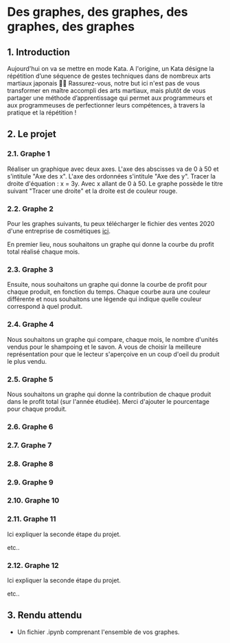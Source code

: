# Des graphes, des graphes, des graphes, des graphes 

## 1. Introduction
Aujourd'hui on va se mettre en mode Kata. A l'origine, un Kata désigne la répétition d’une séquence de gestes techniques dans de nombreux arts martiaux japonais 🥋🥋 Rassurez-vous, notre but ici n'est pas de vous transformer en maître accompli des arts martiaux, mais plutôt de vous partager une méthode d’apprentissage qui permet aux programmeurs et aux programmeuses de perfectionner leurs compétences, à travers la pratique et la répétition !

## 2. Le projet

### 2.1. Graphe 1
Réaliser un graphique avec deux axes. L'axe des abscisses va de 0 à 50 et s'intitule "Axe des x". L'axe des ordonnées s'intitule "Axe des y".
Tracer la droite d'équation : x = 3y. Avec x allant de 0 à 50.
Le graphe possède le titre suivant "Tracer une droite" et la droite est de couleur rouge.

### 2.2. Graphe 2
Pour les graphes suivants, tu peux télécharger le fichier des ventes 2020 d'une entreprise de cosmétiques [ici](https://drive.google.com/file/d/1_zBTsqSe_a3JTvc7I-VZ2tJgogI0VFFl/view?usp=sharing).

En premier lieu, nous souhaitons un graphe qui donne la courbe du profit total réalisé chaque mois.

### 2.3. Graphe 3
Ensuite, nous souhaitons un graphe qui donne la courbe de profit pour chaque produit, en fonction du temps.
Chaque courbe aura une couleur différente et nous souhaitons une légende qui indique quelle couleur correspond à quel produit.

### 2.4. Graphe 4
Nous souhaitons un graphe qui compare, chaque mois, le nombre d'unités vendus pour le shampoing et le savon. A vous de choisir la meilleure représentation pour que le lecteur s'aperçoive en un coup d'oeil du produit le plus vendu. 

### 2.5. Graphe 5
Nous souhaitons un graphe qui donne la contribution de chaque produit dans le profit total (sur l'année étudiée). Merci d'ajouter le pourcentage pour chaque produit.

### 2.6. Graphe 6



### 2.7. Graphe 7


### 2.8. Graphe 8

### 2.9. Graphe 9

### 2.10. Graphe 10

### 2.11. Graphe 11
Ici expliquer la seconde étape du projet.

etc..

### 2.12. Graphe 12
Ici expliquer la seconde étape du projet.

etc..

## 3. Rendu attendu
- Un fichier .ipynb comprenant l'ensemble de vos graphes.
